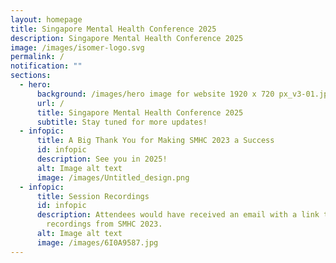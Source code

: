 ```yaml
---
layout: homepage
title: Singapore Mental Health Conference 2025
description: Singapore Mental Health Conference 2025
image: /images/isomer-logo.svg
permalink: /
notification: ""
sections:
  - hero:
      background: /images/hero image for website 1920 x 720 px_v3-01.jpg
      url: /
      title: Singapore Mental Health Conference 2025
      subtitle: Stay tuned for more updates!
  - infopic:
      title: A Big Thank You for Making SMHC 2023 a Success
      id: infopic
      description: See you in 2025!
      alt: Image alt text
      image: /images/Untitled_design.png
  - infopic:
      title: Session Recordings
      id: infopic
      description: Attendees would have received an email with a link to the session
        recordings from SMHC 2023.
      alt: Image alt text
      image: /images/6I0A9587.jpg
---
```


